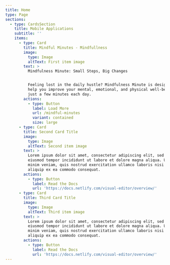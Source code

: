 ```yaml
---
title: Home
type: Page
sections:
  - type: CardsSection
    title: Mobile Applications
    subtitle: ''
    items:
      - type: Card
        title: Mindful Minutes - Mindfullness
        image:
          type: Image
          altText: First item image
        text: >
          Mindfulness Minute: Small Steps, Big Changes


          Feeling lost in the daily hustle? Mindfulness Minute is designed to
          help you improve your mental, emotional, and physical well-being with
          just a few minutes each day.
        actions:
          - type: Button
            label: Load More
            url: /mindful-minutes
            variant: contained
            size: large
      - type: Card
        title: Second Card Title
        image:
          type: Image
          altText: Second item image
        text: >
          Lorem ipsum dolor sit amet, consectetur adipiscing elit, sed do
          eiusmod tempor incididunt ut labore et dolore magna aliqua. Ut enim ad
          minim veniam, quis nostrud exercitation ullamco laboris nisi ut
          aliquip ex ea commodo consequat.
        actions:
          - type: Button
            label: Read the Docs
            url: 'https://docs.netlify.com/visual-editor/overview/'
      - type: Card
        title: Third Card Title
        image:
          type: Image
          altText: Third item image
        text: >
          Lorem ipsum dolor sit amet, consectetur adipiscing elit, sed do
          eiusmod tempor incididunt ut labore et dolore magna aliqua. Ut enim ad
          minim veniam, quis nostrud exercitation ullamco laboris nisi ut
          aliquip ex ea commodo consequat.
        actions:
          - type: Button
            label: Read the Docs
            url: 'https://docs.netlify.com/visual-editor/overview/'
---
```

